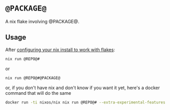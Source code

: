 # `@PACKAGE@`

A nix flake involving @PACKAGE@.

## Usage

After [configuring your nix install to work with flakes][EnableFlakes]:

```bash
nix run @REPO@#
```

or

```bash
nix run @REPO@#@PACKAGE@
```

or, if you don't have nix and don't know if you want it yet, here's a docker command that will do the same

```bash
docker run -ti nixos/nix nix run @REPO@# --extra-experimental-features nix-command --extra-experimental-features flakes
```


[EnableFlakes]: https://nixos.wiki/wiki/Flakes#Enable_flakes
